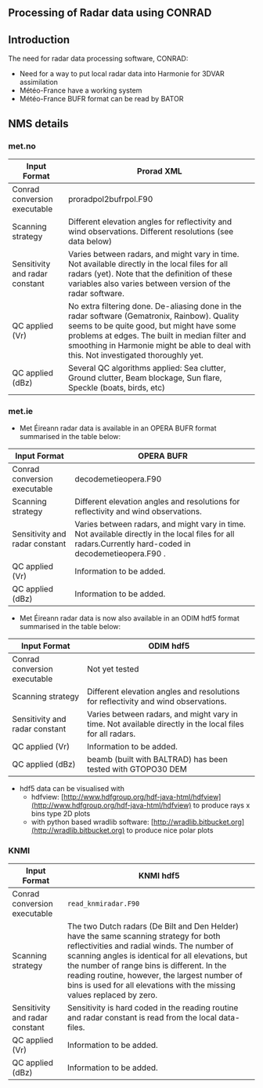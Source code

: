 

## Processing of Radar data using CONRAD

## Introduction
The need for radar data processing software, CONRAD:
 * Need for a way to put local radar data into Harmonie for 3DVAR assimilation
 * Météo-France have a working system
 * Météo-France BUFR  format can be read by BATOR

## NMS details

### met.no

| Input Format                   | Prorad XML                                                         |
| --- | --- |
| Conrad conversion executable   | proradpol2bufrpol.F90                              |
| Scanning strategy              | Different elevation angles for reflectivity and wind observations. Different resolutions (see data below) |
| Sensitivity and radar constant | Varies between radars, and might vary in time. Not available directly in the local files for all radars (yet). Note that the definition of these variables also varies between version of the radar software. |
| QC applied (Vr)                |No extra filtering done. De-aliasing done in the radar software (Gematronix, Rainbow). Quality seems to be quite good, but might have some problems at edges. The built in median filter and smoothing in Harmonie might be able to deal with this. Not investigated thoroughly yet. |
| QC applied (dBz)               | Several QC algorithms applied: Sea clutter, Ground clutter, Beam blockage, Sun flare, Speckle (boats, birds, etc) |


### met.ie

 * Met Éireann radar data is available in an OPERA BUFR format summarised in the table below:

| Input Format                   | OPERA BUFR                                                         |
| --- | --- |
| Conrad conversion executable   | decodemetieopera.F90                                               |
| Scanning strategy              | Different elevation angles and resolutions for reflectivity and wind observations. |
| Sensitivity and radar constant | Varies between radars, and might vary in time. Not available directly in the local files for all radars.Currently hard-coded in decodemetieopera.F90 . |
| QC applied (Vr)                | Information to be added. |
| QC applied (dBz)               | Information to be added. |

 * Met Éireann radar data is now also available in an ODIM hdf5 format summarised in the table below:

| Input Format                   | ODIM hdf5                                                         |
| --- | --- |
| Conrad conversion executable   | Not yet tested                                                    |
| Scanning strategy              | Different elevation angles and resolutions for reflectivity and wind observations. |
| Sensitivity and radar constant | Varies between radars, and might vary in time. Not available directly in the local files for all radars. |
| QC applied (Vr)                | Information to be added. |
| QC applied (dBz)               | beamb (built with BALTRAD) has been tested with GTOPO30 DEM |

 * hdf5 data can be visualised with 
    - hdfview:  [http://www.hdfgroup.org/hdf-java-html/hdfview](http://www.hdfgroup.org/hdf-java-html/hdfview) to produce rays x bins type 2D plots
    - with python based wradlib software: [http://wradlib.bitbucket.org](http://wradlib.bitbucket.org) to produce nice polar plots

### KNMI

| Input Format                   | KNMI hdf5 |
| --- | --- |
| Conrad conversion executable   | `read_knmiradar.F90` |
| Scanning strategy              | The two Dutch radars (De Bilt and Den Helder) have the same scanning strategy for both reflectivities and radial winds. The number of scanning angles is identical for all elevations, but the number of range bins is different. In the reading routine, however, the largest number of bins is used for all elevations with the missing values replaced by zero. |
| Sensitivity and radar constant | Sensitivity is hard coded in the reading routine and radar constant is read from the local data-files. |
| QC applied (Vr)                | Information to be added. |
| QC applied (dBz)               | Information to be added. |